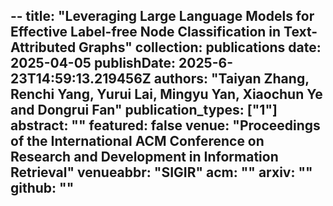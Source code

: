 --
title: "Leveraging Large Language Models for Effective Label-free Node Classification in Text-Attributed Graphs"
collection: publications
date: 2025-04-05
publishDate: 2025-6-23T14:59:13.219456Z
authors: "Taiyan Zhang, <b>Renchi Yang</b>, Yurui Lai, Mingyu Yan, Xiaochun Ye and Dongrui Fan"
publication_types: ["1"]
abstract: ""
featured: false
venue: "Proceedings of the International ACM Conference on Research and Development in Information Retrieval"
venueabbr: "SIGIR"
acm: ""
arxiv: ""
github: ""
---
